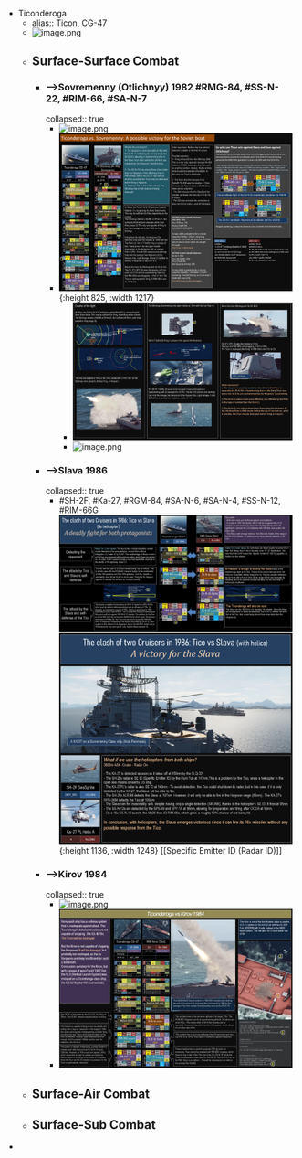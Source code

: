 - Ticonderoga
	- alias:: Ticon, CG-47
	- ![image.png](../assets/image_1754666011619_0.png)
	- ## Surface-Surface Combat
		- ### -->Sovremenny (Otlichnyy) 1982 #RMG-84, #SS-N-22, #RIM-66, #SA-N-7
		  collapsed:: true
			- ![image.png](../assets/image_1754856698131_0.png)
			- ![image.png](../assets/image_1754662335198_0.png){:height 825, :width 1217}
				- ![image.png](../assets/image_1754663248585_0.png)
				- ![image.png](../assets/image_1754663520960_0.png)
		- ### -->Slava 1986
		  collapsed:: true
			- #SH-2F, #Ka-27, #RGM-84, #SA-N-6, #SA-N-4, #SS-N-12, #RIM-66G ![image.png](../assets/image_1754817457638_0.png) ![image.png](../assets/image_1754817547745_0.png){:height 1136, :width 1248} [[Specific Emitter ID (Radar ID)]]
		- ### -->Kirov 1984
		  collapsed:: true
			- ![image.png](../assets/image_1754858341990_0.png)
			- ![image.png](../assets/image_1754858541055_0.png)
	- ## Surface-Air Combat
	- ## Surface-Sub Combat
-